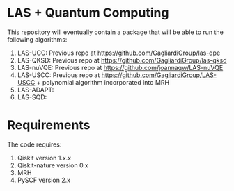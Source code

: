 # LAS + Quantum Computing

This repository will eventually contain a package that will be able to run the following algorithms:

1. LAS-UCC: Previous repo at https://github.com/GagliardiGroup/las-qpe
2. LAS-QKSD: Previous repo at https://github.com/GagliardiGroup/las-qksd
3. LAS-nuVQE: Previous repo at https://github.com/joannaqw/LAS-nuVQE
4. LAS-USCC: Previous repo at https://github.com/GagliardiGroup/LAS-USCC + polynomial algorithm incorporated into MRH
5. LAS-ADAPT:
6. LAS-SQD: 

# Requirements
The code requires:

1. Qiskit version 1.x.x
2. Qiskit-nature version 0.x
3. MRH
4. PySCF version 2.x
